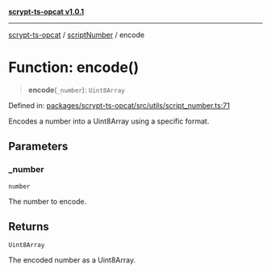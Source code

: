 [**scrypt-ts-opcat v1.0.1**](../../../README.md)

***

[scrypt-ts-opcat](../../../README.md) / [scriptNumber](../README.md) / encode

# Function: encode()

> **encode**(`_number`): `Uint8Array`

Defined in: [packages/scrypt-ts-opcat/src/utils/script\_number.ts:71](https://github.com/OPCAT-Labs/ts-tools/blob/e67b8657b34dbf57f8a4f9bdf87cdc2742db16bb/packages/scrypt-ts-opcat/src/utils/script_number.ts#L71)

Encodes a number into a Uint8Array using a specific format.

## Parameters

### \_number

`number`

The number to encode.

## Returns

`Uint8Array`

The encoded number as a Uint8Array.

